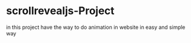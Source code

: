 # scrollrevealjs-Project
in this project have the way to do animation in website in easy and simple way 
